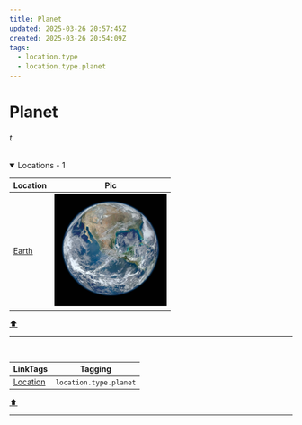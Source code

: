 ```yaml
---
title: Planet
updated: 2025-03-26 20:57:45Z
created: 2025-03-26 20:54:09Z
tags:
  - location.type
  - location.type.planet
---
```


# Planet
###### t



<!-- note-overview-plugin
search: tag:location.type.planet
fields: title, image
alias: title AS Location, image AS Pic
sort: title ASC
details:
  open: true
  summary: Locations - {{count}}
-->
<details  open>
<summary>Locations - 1</summary>

| Location | Pic |
| --- | --- |
|[Earth](../1.Mind/Earth.md)|<img src='../_resources/earth_small.png' width='200' height='200'>|
</details>
<!--endoverview-->

[⬆️](#t)
***
<br>



| LinkTags | Tagging |
|-|-|
| [Location](../1.Mind/Location.md) | `location.type.planet` |
[⬆️](#t)
***
<br>